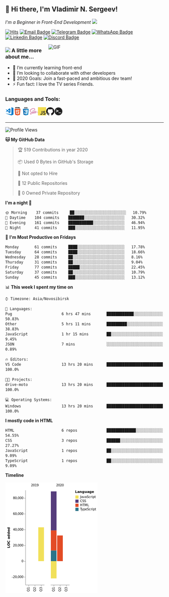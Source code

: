 ## 🦄 Hi there, I'm Vladimir N. Sergeev!

<p><em>I'm a Beginner in Front-End Development <img src="https://media.giphy.com/media/WUlplcMpOCEmTGBtBW/giphy.gif" width="30"></em></p>

[![Hits](https://hits.seeyoufarm.com/api/count/incr/badge.svg?url=https%3A%2F%2Fgithub.com%2Fsergeev-vn%2Fhit-counter)](https://hits.seeyoufarm.com)
[![Email Badge](https://img.shields.io/badge/-hi@sergeev.press-000000?style=flat-square&labelColor=black&logo=Mail.Ru&logoColor=white)](mailto:hi@sergeev.press)
[![Telegram Badge](https://img.shields.io/badge/-Telegram-1ca0f1?style=flat-square&labelColor=1ca0f1&logo=telegram&logoColor=white&link=https://t.me/sergeev_vn)](https://t.me/sergeev_vn)
[![WhatsApp Badge](https://img.shields.io/badge/WhatsApp-%2325D366.svg?&style=flat-square&logo=whatsapp&logoColor=white&link=https://wa.me/79132011194)](https://wa.me/79132011194)
[![Linkedin Badge](https://img.shields.io/badge/-LinkedIn-blue?style=flat-square&logo=Linkedin&logoColor=white&link=https://www.linkedin.com/in/%D0%B2%D0%BB%D0%B0%D0%B4%D0%B8%D0%BC%D0%B8%D1%80-%D1%81%D0%B5%D1%80%D0%B3%D0%B5%D0%B5%D0%B2-449709132/)](https://www.linkedin.com/in/%D0%B2%D0%BB%D0%B0%D0%B4%D0%B8%D0%BC%D0%B8%D1%80-%D1%81%D0%B5%D1%80%D0%B3%D0%B5%D0%B5%D0%B2-449709132/)
[![Discord Badge](https://img.shields.io/badge/-Discord-FF0000?style=flat-square&labelColor=FFFFFF&logo=discord&logoColor=ffffff&color=7389D8&labelColor=6A7EC2&link=https://discord.com/invite/2SNu9KT)](https://discord.com/invite/2SNu9KT)

<img align="right" alt="GIF" width="367" src="https://media.giphy.com/media/L8K62iTDkzGX6/giphy.gif"/>

### <img src="https://media.giphy.com/media/VgCDAzcKvsR6OM0uWg/giphy.gif" width="50"> A little more about me...

- 🔭 I’m currently learning front-end
- 👯 I’m looking to collaborate with other developers
- 🥅 2020 Goals: Join a fast-paced and ambitious dev team!
- ⚡ Fun fact: I love the TV series Friends.

### Languages and Tools:

<img align="left" alt="Visual Studio Code" width="26px" src="https://raw.githubusercontent.com/github/explore/80688e429a7d4ef2fca1e82350fe8e3517d3494d/topics/visual-studio-code/visual-studio-code.png" />
<img align="left" alt="HTML5" width="26px" src="https://raw.githubusercontent.com/github/explore/80688e429a7d4ef2fca1e82350fe8e3517d3494d/topics/html/html.png" />
<img align="left" alt="CSS3" width="26px" src="https://raw.githubusercontent.com/github/explore/80688e429a7d4ef2fca1e82350fe8e3517d3494d/topics/css/css.png" />
<img align="left" alt="Sass" width="26px" src="https://raw.githubusercontent.com/github/explore/80688e429a7d4ef2fca1e82350fe8e3517d3494d/topics/sass/sass.png" />
<img align="left" alt="JavaScript" width="26px" src="https://raw.githubusercontent.com/github/explore/80688e429a7d4ef2fca1e82350fe8e3517d3494d/topics/javascript/javascript.png" />
<img align="left" alt="GitHub" width="26px" src="https://raw.githubusercontent.com/github/explore/78df643247d429f6cc873026c0622819ad797942/topics/github/github.png" />
<img align="left" alt="HTML5" width="26px" src="https://raw.githubusercontent.com/github/explore/80688e429a7d4ef2fca1e82350fe8e3517d3494d/topics/terminal/terminal.png" />
<br />
<br />

---
<!--START_SECTION:waka-->
![Profile Views](http://img.shields.io/badge/Profile%20Views-180-blue)

**🐱 My GitHub Data** 

> 🏆 519 Contributions in year 2020
 > 
> 📦 Used 0 Bytes in GitHub's Storage 
 > 
> 🚫 Not opted to Hire
 > 
> 📜 12 Public Repositories 
 > 
> 🔑 0 Owned Private Repository 
 > 
**I'm a night 🦉** 

```text
🌞 Morning    37 commits     ██░░░░░░░░░░░░░░░░░░░░░░░   10.79% 
🌆 Daytime    104 commits    ███████░░░░░░░░░░░░░░░░░░   30.32% 
🌃 Evening    161 commits    ███████████░░░░░░░░░░░░░░   46.94% 
🌙 Night      41 commits     ███░░░░░░░░░░░░░░░░░░░░░░   11.95%

```
📅 **I'm Most Productive on Fridays** 

```text
Monday       61 commits     ████░░░░░░░░░░░░░░░░░░░░░   17.78% 
Tuesday      64 commits     ████░░░░░░░░░░░░░░░░░░░░░   18.66% 
Wednesday    28 commits     ██░░░░░░░░░░░░░░░░░░░░░░░   8.16% 
Thursday     31 commits     ██░░░░░░░░░░░░░░░░░░░░░░░   9.04% 
Friday       77 commits     █████░░░░░░░░░░░░░░░░░░░░   22.45% 
Saturday     37 commits     ██░░░░░░░░░░░░░░░░░░░░░░░   10.79% 
Sunday       45 commits     ███░░░░░░░░░░░░░░░░░░░░░░   13.12%

```


📊 **This week I spent my time on** 

```text
⌚︎ Timezone: Asia/Novosibirsk

💬 Languages: 
Pug                      6 hrs 47 mins       ████████████░░░░░░░░░░░░░   50.83% 
Other                    5 hrs 11 mins       █████████░░░░░░░░░░░░░░░░   38.83% 
JavaScript               1 hr 15 mins        ██░░░░░░░░░░░░░░░░░░░░░░░   9.45% 
JSON                     7 mins              ░░░░░░░░░░░░░░░░░░░░░░░░░   0.89%

🔥 Editors: 
VS Code                  13 hrs 20 mins      █████████████████████████   100.0%

🐱‍💻 Projects: 
drive-moto               13 hrs 20 mins      █████████████████████████   100.0%

💻 Operating Systems: 
Windows                  13 hrs 20 mins      █████████████████████████   100.0%

```

**I mostly code in HTML** 

```text
HTML                     6 repos             █████████████░░░░░░░░░░░░   54.55% 
CSS                      3 repos             ██████░░░░░░░░░░░░░░░░░░░   27.27% 
JavaScript               1 repos             ██░░░░░░░░░░░░░░░░░░░░░░░   9.09% 
TypeScript               1 repos             ██░░░░░░░░░░░░░░░░░░░░░░░   9.09%

```


**Timeline**

![Chart not found](https://github.com/sergeev-vn/sergeev-vn/blob/master/charts/bar_graph.png) 


<!--END_SECTION:waka-->
